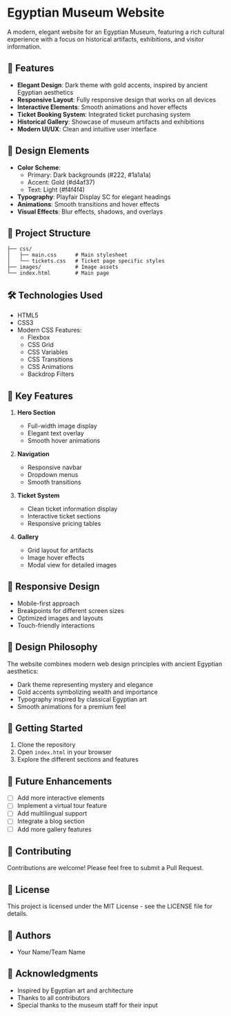 # Egyptian Museum Website

A modern, elegant website for an Egyptian Museum, featuring a rich cultural experience with a focus on historical artifacts, exhibitions, and visitor information.

## 🌟 Features

- **Elegant Design**: Dark theme with gold accents, inspired by ancient Egyptian aesthetics
- **Responsive Layout**: Fully responsive design that works on all devices
- **Interactive Elements**: Smooth animations and hover effects
- **Ticket Booking System**: Integrated ticket purchasing system
- **Historical Gallery**: Showcase of museum artifacts and exhibitions
- **Modern UI/UX**: Clean and intuitive user interface

## 🎨 Design Elements

- **Color Scheme**:
  - Primary: Dark backgrounds (#222, #1a1a1a)
  - Accent: Gold (#d4af37)
  - Text: Light (#f4f4f4)
- **Typography**: Playfair Display SC for elegant headings
- **Animations**: Smooth transitions and hover effects
- **Visual Effects**: Blur effects, shadows, and overlays

## 📁 Project Structure

```
├── css/
│   ├── main.css      # Main stylesheet
│   └── tickets.css   # Ticket page specific styles
├── images/           # Image assets
└── index.html        # Main page
```

## 🛠️ Technologies Used

- HTML5
- CSS3
- Modern CSS Features:
  - Flexbox
  - CSS Grid
  - CSS Variables
  - CSS Transitions
  - CSS Animations
  - Backdrop Filters

## 🎯 Key Features

1. **Hero Section**
   - Full-width image display
   - Elegant text overlay
   - Smooth hover animations

2. **Navigation**
   - Responsive navbar
   - Dropdown menus
   - Smooth transitions

3. **Ticket System**
   - Clean ticket information display
   - Interactive ticket sections
   - Responsive pricing tables

4. **Gallery**
   - Grid layout for artifacts
   - Image hover effects
   - Modal view for detailed images

## 📱 Responsive Design

- Mobile-first approach
- Breakpoints for different screen sizes
- Optimized images and layouts
- Touch-friendly interactions

## 🎨 Design Philosophy

The website combines modern web design principles with ancient Egyptian aesthetics:
- Dark theme representing mystery and elegance
- Gold accents symbolizing wealth and importance
- Typography inspired by classical Egyptian art
- Smooth animations for a premium feel

## 🔧 Getting Started

1. Clone the repository
2. Open `index.html` in your browser
3. Explore the different sections and features

## 📝 Future Enhancements

- [ ] Add more interactive elements
- [ ] Implement a virtual tour feature
- [ ] Add multilingual support
- [ ] Integrate a blog section
- [ ] Add more gallery features

## 🤝 Contributing

Contributions are welcome! Please feel free to submit a Pull Request.

## 📄 License

This project is licensed under the MIT License - see the LICENSE file for details.

## 👥 Authors

- Your Name/Team Name

## 🙏 Acknowledgments

- Inspired by Egyptian art and architecture
- Thanks to all contributors
- Special thanks to the museum staff for their input 